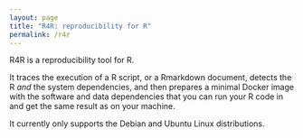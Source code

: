 ```yaml
---
layout: page
title: "R4R: reproducibility for R"
permalink: /r4r
---
```



R4R is a reproducibility tool for R. 

It traces the execution of a R script, or a Rmarkdown document, detects the R *and* the system dependencies, and then prepares a minimal Docker image with the software and data dependencies that you can run your R code in and get the same result as on your machine.


It currently only supports the Debian and Ubuntu Linux distributions.
